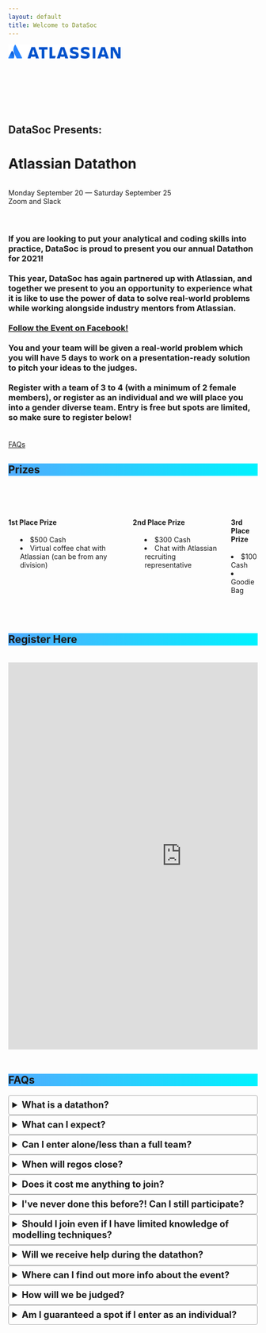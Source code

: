 ```yaml
---
layout: default
title: Welcome to DataSoc
---
```


<style>
details {
    border: 1px solid #aaa;
    border-radius: 4px;
    padding: .5em .5em 0;
}

summary {
    font-size: 130%;
    font-weight: bold;
    margin: -.5em -.5em 0;
    padding: .5em;
}

details[open] {
    padding: .5em;
}

details[open] summary {
    border-bottom: 1px solid #aaa;
    margin-bottom: .5em;
}

ul {
    list-style-position: inside;    
}

</style>

<div class="pageloader"></div>
<div class="infraloader is-active"></div>        
<!-- Hero and Navbar -->
<div class="hero is-bold is-medium" style="background-image: url('/assets/images/datathon/datathonCP.png'); background-position: center; background-attachment: fixed; background-size: cover">
    <div class="hero-body">
        <div class="container" style="height:130px">
            <div class="has-text-centered">
                <img src="/assets/images/datathon/atlassian.png"
                    style="max-width:45%">
            </div>
        </div>
        <div class="container">
            <div class="column has-text-centered is-hero-title">
                <h2 class="subtitle is-4 has-text-white">DataSoc Presents:</h2>
                <h1 class="title is-1 is-bigger has-text-white">Atlassian Datathon</h1> 
            </div>
            <p class="subtitle has-text-white has-text-centered">
                Monday September 20 &mdash; Saturday September 25
                <br>
                Zoom and Slack
            </p>
        </div>
    </div>
</div>


<div class="hero-body">
    <div class="container">
        <div class="columns is-centered">
            <div class="column is-three-quarters has-text-centered">
                <h3 class="subtitle is-4">
                    <br>
                    If you are looking to put your analytical and coding skills into practice, DataSoc is proud to present you our annual Datathon for 2021!
                    <br><br>This year, DataSoc has again partnered up with Atlassian, and together we present to you an opportunity to experience what it is like to use the power of data to solve real-world problems while working alongside industry mentors from Atlassian. 
                    <br><br>
                    <a class="button is-rounded is-medium is-outlined is-info is-bold" target="_blank" href="https://www.facebook.com/events/217071130480380">Follow the Event on Facebook!</a>
                    <br><br>
                    You and your team will be given a real-world problem which you will have 5 days to work on a presentation-ready solution to pitch your ideas to the judges.
                    <br><br>
                    Register with a team of 3 to 4 (with a minimum of 2 female members), or register as an individual and we will place you into a gender diverse team. Entry is free but spots are limited, so make sure to register below!
                    <br><br>
                </h3>
                <div class="columns">
                <div class="column">
                <a class="button is-rounded is-large is-info is-outlined is-bold" href="#faq">FAQs</a>
                </div>
                </div>
            </div> 
        </div>
    </div>
</div>

<!-- style="background-image: linear-gradient(to right, #4facfe 0%, #00f2fe 100%);" -->

<section class="hero is-primary">
  <div class="hero-body" style="background-image: linear-gradient(to right, #4facfe 0%, #00f2fe 100%);">
    <div class="container">
        <div class="level-item">
            <h1 class="title">
                Prizes 
            </h1>
        </div>
    </div>
  </div>
</section>

<br><br>

<section class="container">
    <div class="columns features">
        <div class="column is-4">
            <div class="card is-shady ">
                <div class="card-content">
                    <div class="content">
                        <h4 class="has-text-centered">1st Place Prize </h4>
                        <ul>
                            <li>$500 Cash</li>
                            <li>Virtual coffee chat with Atlassian (can be from any division)</li>
                        </ul>
                    </div>
                </div>
            </div>
        </div>
        <div class="column is-4">
            <div class="card is-shady">
                <div class="card-content">
                    <div class="content">
                        <h4 class="has-text-centered">2nd Place Prize</h4>
                        <ul>
                            <li>$300 Cash</li>
                            <li>Chat with Atlassian recruiting representative</li>
                        </ul>
                    </div>
                </div>
            </div>
        </div>
        <div class="column is-4">
            <div class="card is-shady">
                <div class="card-content">
                    <div class="content">
                        <h4 class="has-text-centered"> 3rd Place Prize </h4>
                        <li>$100 Cash</li>
                        <li>Goodie Bag</li>
                    </div>
                </div>
            </div>
        </div>
    </div>
</section>

<br><br>

<section class="hero is-primary"  id="register">
  <div class="hero-body" style="background-image: linear-gradient(to right, #4facfe 0%, #00f2fe 100%);">
    <div class="container">
        <div class="level-item">
            <a id="register">
                <h1 class="title">
                    Register Here
                </h1>
            </a>
        </div>
    </div>
  </div>
</section>

<br>
<section>
<div class="container">
    <div class="columns is-centered">
        <div class="column is-three-quarters has-text-centered">
                <iframe src="https://docs.google.com/forms/d/e/1FAIpQLSeAw4YJTSvPEcI74nKsgWTWWOacxZJ5YISltxpxuBo0YemdOw/viewform?embedded=true" width="700" height="780" frameborder="0" marginheight="0" marginwidth="0">Loading…</iframe>
        </div>
    </div>
</div>
</section>
<br>    

<section class="hero is-primary" id="faq">
  <div class="hero-body" style="background-image: linear-gradient(to right, #4facfe 0%, #00f2fe 100%);">
    <div class="container">
        <div class="level-item">
            <h1 class="title">
                FAQs
            </h1>
        </div>
    </div>
  </div>
</section>

<div class="hero-body">
    <div class="container">
        <div class="columns is-vcentered">
            <div class="column is-three-fifths is-offset-one-fifth">
                    <details>
                    <summary>
                        What is a datathon?
                    </summary>     
                        <p>
                        In a traditional datathon, competitors are to create a predictive model given a dataset and limited time spanning up to 24 hours. We will be providing a collection of datasets which should be used as part of your solution. You will also have the freedom to use any other data if you'd like to look around.
                        <br><br>
                        As for this year however, we have decided to structure our datathon as more of a case competition, with heavier weighting on evidence and reasoning behind the models alongside predictive accuracy.
                        </p>
                    </details>
                    <details>
                    <summary>
                        What can I expect?
                    </summary>     
                        <p>
                        To have fun and learn heaps!
                        </p>
                    </details>
                    <details>
                    <summary>
                        Can I enter alone/less than a full team?
                    </summary>     
                        <p>
                        Teams are 3 to 4 people with a minimum of 2 female members. If you're entering alone you will be automatically asigned to a team that meets the criteria.
                        </p>
                    </details>
                    <details>
                    <summary>
                        When will regos close?
                    </summary>     
                        <p>
                        Registrations close when we reach capacity, or at latest by Friday 17th September.
                        </p>
                    </details>
                    <details>
                    <summary>
                        Does it cost me anything to join?
                    </summary>     
                        <p>
                        Absolutely not - this Datathon is completely free for students! In fact, DataSoc is committed to free opportunities and events for students interested in data analytics and machine learning!
                        </p>
                    </details>
                    <details>
                    <summary>
                        I've never done this before?! Can I still participate?
                    </summary>     
                        <p>
                        We encourage all interested students to participate regardless of skill-level and will be holding a series of workshops and mentoring sessions on the day of the Datathon to help prepare you for the challenge.
                        </p>
                    </details>
                    <details>
                    <summary>
                        Should I join even if I have limited knowledge of modelling techniques?
                    </summary>     
                        <p>
                        Mentoring and workshops will be provided throughout the week to guide you through the Datathon. You are highly encouraged to participate regardless of your Machine Learning experience. DataSoc also runs a separate event for less experienced students called the "Startathon".
                        </p>
                    </details>
                    <details>
                    <summary>
                        Will we receive help during the datathon?
                    </summary>     
                        <p>
                        Yes, we have lined up workshops and industry mentors to provide some guidance through the event.
                        </p>
                    </details>
                    <details>
                    <summary>
                       Where can I find out more info about the event?
                    </summary>     
                        <p>
                        For regular updates, make sure to click "Going" on the <a href="https://www.facebook.com/events/217071130480380">Facebook Event</a> and follow us on our socials!
                        </p>
                    </details>
                    <details>
                    <summary>
                        How will we be judged?
                    </summary>     
                        <p>
                        Find out at the <a href="https://www.facebook.com/events/690557315235498">Case Brief Kickoff</a>!
                        </p>
                    </details>
                    <details>
                    <summary>
                        Am I guaranteed a spot if I enter as an individual?
                    </summary>     
                        <p>
                        Please note that if you participate as an individual you're not guaranteed a spot in the datathon due to gender imbalance issues.
                        </p>
                    </details>
            </div>
        </div>
    </div>
</div>